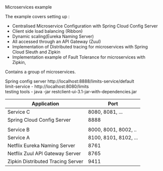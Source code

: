 Microservices example

The example covers setting up :
<ul>
  <li>Centralised Microservice Configuration with Spring Cloud Config Server</li>
  <li>Client side load balancing (Ribbon)<li> Dynamic scaling(Eureka Naming Server) </li> 
  <li>All accessed through an API Gateway (Zuul)</li>
  <li>Implementation of Distributed tracing for microservices with Spring Cloud Sleuth and Zipkin</li>
 <li>Implementation example of Fault Tolerance for microservices with Zipkin,</li>
</ul>


Contains a group of microservices.  

Spring config server  http://localhost:8888/limits-service/default  <br>
limit-service    -   http://localhost:8080/limits                    <br>
testing tools   - java -jar restclient-ui-3.1-jar-with-dependencies.jar  <br>


 <table>
<thead>
<tr>
<th>Application</th>
<th>Port</th>
</tr>
</thead>
<tbody>
<tr>
<td>Service C</td>
<td>8080, 8081, ...</td>
</tr>
<tr>
<td>Spring Cloud Config Server</td>
<td>8888</td>
</tr>
<tr>
<td></td>
<td></td>
</tr>
<tr>
<td>Service B</td>
<td>8000, 8001, 8002, ..</td>
</tr>
<tr>
<td>Service A</td>
<td>8100, 8101, 8102, ...</td>
</tr>
<tr>
<td>Netflix Eureka Naming Server</td>
<td>8761</td>
</tr>
<tr>
<td>Netflix Zuul API Gateway Server</td>
<td>8765</td>
</tr>
<tr>
<td>Zipkin Distributed Tracing Server</td>
<td>9411</td>
</tr>
</tbody>
</table>
